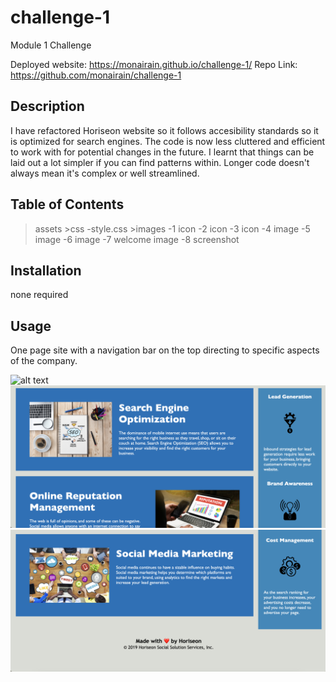 # challenge-1

Module 1 Challenge

Deployed website: https://monairain.github.io/challenge-1/
Repo Link: https://github.com/monairain/challenge-1 


## Description 

I have refactored Horiseon website so it follows accesibility standards so it is optimized for search engines.
The code is now less cluttered and efficient to work with for potential changes in the future.
I learnt that things can be laid out a lot simpler if you can find patterns within. Longer code doesn't always mean it's complex or well streamlined.

## Table of Contents

>assets
    >css
        -style.css
    >images
        -1 icon
        -2 icon
        -3 icon
        -4 image
        -5 image
        -6 image
        -7 welcome image
        -8 screenshot


## Installation

none required

## Usage 

One page site with a navigation bar on the top directing to specific aspects of the company.

![alt text](/assets/images/Screenshot1.png)
![alt text](/assets/images/Screenshot2.png)
![alt text](/assets/images/Screenshot3.png)

